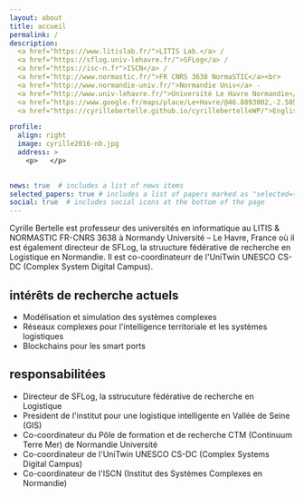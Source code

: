 ```yaml
---
layout: about
title: accueil
permalink: /
description: 
  <a href="https://www.litislab.fr/">LITIS Lab.</a> /  
  <a href="https://sflog.univ-lehavre.fr/">SFLog</a> / 
  <a href="https://isc-n.fr">ISCN</a> /  
  <a href="http://www.normastic.fr/">FR CNRS 3638 NormaSTIC</a><br>
  <a href="http://www.normandie-univ.fr/">Normandie Univ</a> - 
  <a href="http://www.univ-lehavre.fr/">Université Le Havre Normandie</a> - 
  <a href="https://www.google.fr/maps/place/Le+Havre/@46.8893002,-2.5055358,6z/data=!4m5!3m4!1s0x47e02f2395218b7d:0x5bc1867aaf33af12!8m2!3d49.49437!4d0.107929">France<br><br>
  <a href="https://cyrillebertelle.github.io/cyrillebertelleWP/">English version of this WebsiteSite</a>

profile:
  align: right
  image: cyrille2016-nb.jpg
  address: >
    <p>   </p>
    

news: true  # includes a list of news items
selected_papers: true # includes a list of papers marked as "selected={true}"
social: true  # includes social icons at the bottom of the page
---
```


Cyrille Bertelle est professeur des universités en informatique au LITIS & NORMASTIC FR-CNRS 3638 à Normandy Université – Le Havre, France où il est également directeur de SFLog, la struucture fédérative de recherche en Logistique en Normandie. Il est co-coordinateurr de l'UniTwin UNESCO CS-DC (Complex System Digital Campus).  
   
   
## intérêts de recherche actuels
- Modélisation et simulation des systèmes complexes
- Réseaux complexes pour l'intelligence territoriale et les systèmes logistiques
- Blockchains pour les smart ports  
  
  
## responsabilitées
- Directeur de SFLog, la sstrucuture fédérative de recherche en Logistique
- President de l'institut pour une logistique intelligente en Vallée de Seine (GIS)
- Co-coordinateur du Pôle de formation et de recherche CTM (Continuum Terre Mer) de Normandie Université
- Co-coordinateur de l'UniTwin UNESCO CS-DC (Complex Systems Digital Campus)
- Co-coordinateur de l'ISCN (Institut des Systèmes Complexes en Normandie)


<!--- Write your biography here. Tell the world about yourself. Link to your favorite [subreddit](http://reddit.com){:target="\_blank"}. You can put a picture in, too. The code is already in, just name your picture `prof_pic.jpg` and put it in the `img/` folder.

Put your address / P.O. box / other info right below your picture. You can also disable any these elements by editing `profile` property of the YAML header of your `_pages/about.md`. Edit `_bibliography/papers.bib` and Jekyll will render your [publications page](/al-folio/publications/) automatically.

Link to your social media connections, too. This theme is set up to use [Font Awesome icons](http://fortawesome.github.io/Font-Awesome/){:target="\_blank"} and [Academicons](https://jpswalsh.github.io/academicons/){:target="\_blank"}, like the ones below. Add your Facebook, Twitter, LinkedIn, Google Scholar, or just disable all of them.
-->
